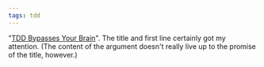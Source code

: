 ```yaml
---
tags: tdd
---
```


"[TDD Bypasses Your Brain](http://stoneship.org/essays/tdd-bypasses-your-brain/)". The title and first line certainly got my attention. (The content of the argument doesn't really live up to the promise of the title, however.)
